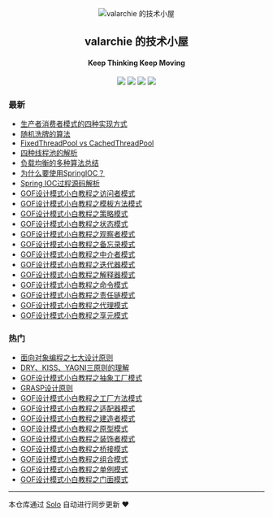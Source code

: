 <p align="center"><img alt="valarchie 的技术小屋" src="/skins/personal/monitor.png"></p><h2 align="center">
valarchie 的技术小屋
</h2>

<h4 align="center">Keep Thinking Keep Moving </h4>
<p align="center"><a title="valarchie 的技术小屋" target="_blank" href="https://github.com/valarchie/solo-blog"><img src="https://img.shields.io/github/last-commit/valarchie/solo-blog.svg?style=flat-square&color=FF9900"></a>
<a title="GitHub repo size in bytes" target="_blank" href="https://github.com/valarchie/solo-blog"><img src="https://img.shields.io/github/repo-size/valarchie/solo-blog.svg?style=flat-square"></a>
<a title="Solo Version" target="_blank" href="https://github.com/b3log/solo/releases"><img src="https://img.shields.io/badge/solo-3.6.3-f1e05a.svg?style=flat-square&color=blueviolet"></a>
<a title="Hits" target="_blank" href="https://github.com/b3log/hits"><img src="https://hits.b3log.org/valarchie/solo-blog.svg"></a></p>

### 最新

* [生产者消费者模式的四种实现方式](http://vc2x.com/articles/2019/09/20/1568942243734.html)
* [随机洗牌的算法](http://vc2x.com/articles/2019/09/17/1568726124958.html)
* [FixedThreadPool vs CachedThreadPool](http://vc2x.com/articles/2019/09/17/1568650653725.html)
* [四种线程池的解析](http://vc2x.com/articles/2019/09/13/1568313221187.html)
* [负载均衡的多种算法总结](http://vc2x.com/articles/2019/09/11/1568215393336.html)
* [为什么要使用SpringIOC？](http://vc2x.com/articles/2019/09/11/1568140055310.html)
* [Spring IOC过程源码解析](http://vc2x.com/articles/2019/09/10/1568056055049.html)
* [GOF设计模式小白教程之访问者模式](http://vc2x.com/articles/2019/09/03/1567441029372.html)
* [GOF设计模式小白教程之模板方法模式](http://vc2x.com/articles/2019/09/02/1567433576191.html)
* [GOF设计模式小白教程之策略模式](http://vc2x.com/articles/2019/09/02/1567431733717.html)
* [GOF设计模式小白教程之状态模式](http://vc2x.com/articles/2019/09/02/1567428119064.html)
* [GOF设计模式小白教程之观察者模式](http://vc2x.com/articles/2019/09/02/1567353976664.html)
* [GOF设计模式小白教程之备忘录模式](http://vc2x.com/articles/2019/09/01/1567351799096.html)
* [GOF设计模式小白教程之中介者模式](http://vc2x.com/articles/2019/09/01/1567347146585.html)
* [GOF设计模式小白教程之迭代器模式](http://vc2x.com/articles/2019/09/01/1567337727496.html)
* [GOF设计模式小白教程之解释器模式](http://vc2x.com/articles/2019/09/01/1567330721988.html)
* [GOF设计模式小白教程之命令模式](http://vc2x.com/articles/2019/08/31/1567184640690.html)
* [GOF设计模式小白教程之责任链模式](http://vc2x.com/articles/2019/08/30/1567173749378.html)
* [GOF设计模式小白教程之代理模式](http://vc2x.com/articles/2019/08/30/1567168824293.html)
* [GOF设计模式小白教程之享元模式](http://vc2x.com/articles/2019/08/30/1567140860991.html)

### 热门

* [面向对象编程之七大设计原则](http://vc2x.com/articles/2019/08/19/1566223268202.html)
* [DRY、KISS、YAGNI三原则的理解](http://vc2x.com/articles/2019/08/26/1566828677950.html)
* [GOF设计模式小白教程之抽象工厂模式](http://vc2x.com/articles/2019/08/27/1566911407928.html)
* [GRASP设计原则](http://vc2x.com/articles/2019/08/25/1566743132477.html)
* [GOF设计模式小白教程之工厂方法模式](http://vc2x.com/articles/2019/08/27/1566915685862.html)
* [GOF设计模式小白教程之适配器模式](http://vc2x.com/articles/2019/08/28/1567003870694.html)
* [GOF设计模式小白教程之建造者模式](http://vc2x.com/articles/2019/08/28/1566923749074.html)
* [GOF设计模式小白教程之原型模式](http://vc2x.com/articles/2019/08/28/1566996400628.html)
* [GOF设计模式小白教程之装饰者模式](http://vc2x.com/articles/2019/08/29/1567089347009.html)
* [GOF设计模式小白教程之桥接模式](http://vc2x.com/articles/2019/08/29/1567086811036.html)
* [GOF设计模式小白教程之组合模式](http://vc2x.com/articles/2019/08/29/1567094110028.html)
* [GOF设计模式小白教程之单例模式](http://vc2x.com/articles/2019/08/28/1566998769428.html)
* [GOF设计模式小白教程之门面模式](http://vc2x.com/articles/2019/08/30/1567097336088.html)



---

本仓库通过 [Solo](https://github.com/b3log/solo) 自动进行同步更新 ❤️ 